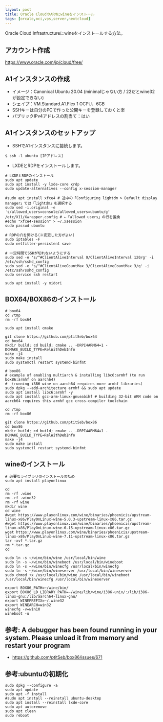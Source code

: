 ```yaml
---
layout: post
title: Oracle CloudのARMにwineをインストール
tags: [orcale,oci,vps,server,nextcloud]
---
```


Oracle Cloud Infrastructureにwineをインストールする方法。

## アカウント作成

https://www.oracle.com/jp/cloud/free/

## A1インスタンスの作成

* イメージ：Canonical Ubuntu 20.04 (minimalじゃない方 / 22だとwine32が設定できない)
* シェイプ：VM.Standard.A1.Flex 1 OCPU、6GB
* SSHキーは自分のPCで作った公開キーを登録しておくと楽
* パブリックIPv4アドレスの割当て：はい

## A1インスタンスのセットアップ

* SSHでA1インスタンスに接続します。

```
$ ssh -l ubuntu [IPアドレス]
```

* LXDEとRDPをインストールします。

```
# LXDEとRDPのインストール
sudo apt update
sudo apt install -y lxde-core xrdp
sudo update-alternatives --config x-session-manager

#sudo apt install xfce4 # 途中の「Configuring lightdm > Default display manager」では「lightdm」を選択する
sudo sed -i.original -e 's/allowed_users=console/allowed_users=ubuntu/g' /etc/X11/Xwrapper.config # ←「allowed_users」の行を置換
#echo "xfce4-session" > ~/.xsession
sudo passwd ubuntu

# RDPの穴を開ける(※変更した方がよい)
sudo iptables -F
sudo netfilter-persistent save

# 一定時間でSSHが切れないようにする
sudo sed -e 's/^#ClientAliveInterval 0/ClientAliveInterval 120/g' -i /etc/ssh/sshd_config
sudo sed -e 's/^#ClientAliveCountMax 3/ClientAliveCountMax 3/g' -i /etc/ssh/sshd_config
sudo service ssh restart

sudo apt install -y midori
```

## BOX64/BOX86のインストール

```
# box64
cd /tmp
rm -rf box64

sudo apt install cmake

git clone https://github.com/ptitSeb/box64
cd box64
mkdir build; cd build; cmake .. -DRPI4ARM64=1 -DCMAKE_BUILD_TYPE=RelWithDebInfo
make -j4
sudo make install
sudo systemctl restart systemd-binfmt

# box86
# example of enabling multiarch & installing libc6:armhf (to run box86:armhf on aarch64)
#  (running i386-wine on aarch64 requires more armhf libraries)
sudo dpkg --add-architecture armhf && sudo apt update
sudo apt install libc6:armhf -y
sudo apt install gcc-arm-linux-gnueabihf # building 32-bit ARM code on aarch64 requires this armhf gcc cross-compiler toolchain

cd /tmp
rm -rf box86

git clone https://github.com/ptitSeb/box86
cd box86
mkdir build; cd build; cmake .. -DRPI4ARM64=1 -DCMAKE_BUILD_TYPE=RelWithDebInfo
make -j4
sudo make install
sudo systemctl restart systemd-binfmt
```

## wineのインストール

```
# 必要なライブラリのインストールのため
sudo apt install playonlinux

cd
rm -rf .wine
rm -rf .wine32
rm -rf wine
mkdir wine
cd wine
#wget https://www.playonlinux.com/wine/binaries/phoenicis/upstream-linux-x86/PlayOnLinux-wine-5.0.3-upstream-linux-x86.tar.gz
#wget https://www.playonlinux.com/wine/binaries/phoenicis/upstream-linux-x86/PlayOnLinux-wine-6.15-upstream-linux-x86.tar.gz
wget https://www.playonlinux.com/wine/binaries/phoenicis/upstream-linux-x86/PlayOnLinux-wine-7.11-upstream-linux-x86.tar.gz
tar -xvf *.tar.gz
rm *.tar.gz
cd

sudo ln -s ~/wine/bin/wine /usr/local/bin/wine
sudo ln -s ~/wine/bin/wineboot /usr/local/bin/wineboot
sudo ln -s ~/wine/bin/winecfg /usr/local/bin/winecfg
sudo ln -s ~/wine/bin/wineserver /usr/local/bin/wineserver
sudo chmod +x /usr/local/bin/wine /usr/local/bin/wineboot /usr/local/bin/winecfg /usr/local/bin/wineserver

export BOX86_PATH=~/wine/bin/
export BOX86_LD_LIBRARY_PATH=~/wine/lib/wine/i386-unix/:/lib/i386-linux-gnu:/lib/aarch64-linux-gnu/
export WINEPREFIX=~/.wine32
export WINEARCH=win32
winecfg -v=win10
wineboot -u
```

## 参考: A debugger has been found running in your system. Please unload it from memory and restart your program

* https://github.com/ptitSeb/box86/issues/671

## 参考:ubuntuの初期化

```
sudo dpkg --configure -a
sudo apt update
sudo apt -f install
#sudo apt install --reinstall ubuntu-desktop
sudo apt install --reinstall lxde-core
sudo apt autoremove
sudo apt clean
sudo reboot
```
